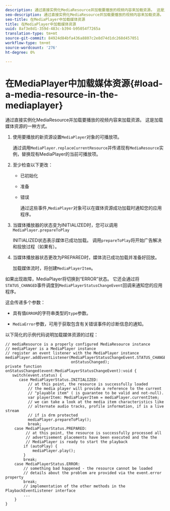 ```yaml
---
description: 通过直接实例化MediaResource并加载要播放的视频内容来加载资源。 这是加载媒体资源的一种方式。
seo-description: 通过直接实例化MediaResource并加载要播放的视频内容来加载资源。 这是加载媒体资源的一种方式。
seo-title: 在MediaPlayer中加载媒体资源
title: 在MediaPlayer中加载媒体资源
uuid: 8af3e8d1-359d-483c-b394-b95054f7265a
translation-type: tm+mt
source-git-commit: 84924d84bfa436a8807c2e8d74d1dc268d457051
workflow-type: tm+mt
source-wordcount: '276'
ht-degree: 0%

---
```



# 在MediaPlayer中加载媒体资源{#load-a-media-resource-in-the-mediaplayer}

通过直接实例化MediaResource并加载要播放的视频内容来加载资源。 这是加载媒体资源的一种方式。

1. 使用要播放的新资源设置`MediaPlayer`对象的可播放项。

   通过调用`MediaPlayer.replaceCurrentResource`并传递现有`MediaResource`实例，替换现有MediaPlayer的当前可播放项。

1. 至少检查以下更改：

   * 已初始化
   * 准备
   * 错误

      通过这些事件,`MediaPlayer`对象可以在媒体资源成功加载时通知您的应用程序。

1. 当媒体播放器的状态变为INITIALIZED时，您可以调用`MediaPlayer.prepareToPlay`

   INITIALIZED状态表示媒体已成功加载。 调用`prepareToPlay`将开始广告解决和投放过程（如果有）。

1. 当媒体播放器状态更改为PREPARED时，媒体流已成功加载并准备好回放。

   加载媒体流时，将创建`MediaPlayerItem`。

如果出现故障，MediaPlayer将切换到“ERROR”状态。 它还会通过将`STATUS_CHANGED`事件调度到`MediaPlayerStatusChangeEvent`回调来通知您的应用程序。

这会传递多个参数：
* 具有值`ERROR`的字符串类型的`type`参数。

* `MediaError`参数，可用于获取包含有关错误事件的诊断信息的通知。


<!--<a id="example_3774607C6F08473282CF0CB7F3D82373"></a>-->

以下简化的示例代码说明加载媒体资源的过程：

```
// mediaResource is a properly configured MediaResource instance 
// mediaPlayer is a MediaPlayer instance 
// register an event listener with the MediaPlayer instance 
mediaPlayer.addEventListener(MediaPlayerStatusChangeEvent.STATUS_CHANGED,  
                             onStatusChanged); 
private function onStatusChanged(event:MediaPlayerStatusChangeEvent):void { 
   switch(event.status) { 
      case MediaPlayerStatus.INITIALIZED: 
          // at this point, the resource is successfully loaded 
          // the media player will provide a reference to the current 
          // "playable item" ( is guarantee to be valid and not-null). 
          var playerItem: MediaPlayerItem = mediaPlayer.currentItem; 
          // we can take a look at the media item characteristics like 
          // alternate audio tracks, profile information, if is a live stream 
          // if is drm protected 
          mediaPlayer.prepareToPlay(); 
          break; 
    case MediaPlayerStatus.PREPARED: 
         // at this point, the resource is successfully processed all  
         // advertisement placements have been executed and the the  
         // MediaPlayer is ready to start the playback 
        if (autoPlay) { 
            mediaPlayer.play(); 
        } 
        break; 
    case MediaPlayerStatus.ERROR: 
        // something bad happened - the resource cannot be loaded 
        // details about the problem are provided via the event.error property 
        break; 
        // implementation of the other methods in the PlaybackEventListener interface 
        ... 
    } 
}
```
